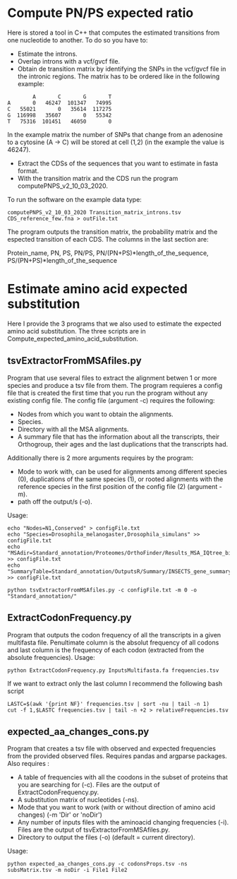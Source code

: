 # Compute PN/PS expected ratio

Here is stored a tool in C++ that computes the estimated transitions from one nucleotide to another. To do so you have to:

 - Estimate the introns.
 - Overlap introns with a vcf/gvcf file.
 - Obtain de transition matrix by identifying the SNPs in the vcf/gvcf file in the intronic regions. The matrix has to be ordered like in the following example:
 
 ```
         A       C       G       T
A       0   46247  101347   74995
C   55021       0   35614  117275
G  116998   35607       0   55342
T   75316  101451   46050       0
 ```
 
 In the example matrix the number of SNPs that change from an adenosine to a cytosine (A -> C) will be stored at cell (1,2) (in the example the value is 46247).
 
 - Extract the CDSs of the sequences that you want to estimate in fasta format.
 - With the transition matrix and the CDS run the program computePNPS_v2_10_03_2020.
 
To run the software on the example data type:

```
computePNPS_v2_10_03_2020 Transition_matrix_introns.tsv CDS_reference_few.fna > outFile.txt
```
The program outputs the transition matrix, the probability matrix and the espected transition of each CDS. The columns in the last section are: 

Protein_name, PN, PS, PN/PS, PN/(PN+PS)*length_of_the_sequence, PS/(PN+PS)*length_of_the_sequence

# Estimate amino acid expected substitution

Here I provide the 3 programs that we also used to estimate the expected amino acid substitution. The three scripts are in Compute_expected_amino_acid_substitution.

## tsvExtractorFromMSAfiles.py

Program that use several files to extract the alignment betwen 1 or more species and produce a tsv file from them. The program requieres a config file that is created the first time that you run the program without any existing config file.
The config file (argument -c) requires the following:
- Nodes from which you want to obtain the alignments.
- Species.
- Directory with all the MSA alignments.
- A summary file that has the information about all the transcripts, their Orthogroup, their ages and the last duplications that the transcripts had.

Additionally there is 2 more arguments requires by the program:
- Mode to work with, can be used for alignments among different species (0), duplications of the same species (1), or rooted alignments with the reference species in the first position of the config file (2) (argument -m).
- path off the output/s (-o).

Usage:

```
echo "Nodes=N1,Conserved" > configFile.txt
echo "Species=Drosophila_melanogaster,Drosophila_simulans" >> configFile.txt
echo "MSAdir=Standard_annotation/Proteomes/OrthoFinder/Results_MSA_IQtree_bigmem/MultipleSequenceAlignments/" >> configFile.txt
echo "SummaryTable=Standard_annotation/OutputsR/Summary/INSECTS_gene_summaryshort.tsv" >> configFile.txt

python tsvExtractorFromMSAfiles.py -c configFile.txt -m 0 -o "Standard_annotation/"
```

## ExtractCodonFrequency.py

Program that outputs the codon frequency of all the transcripts in a given multifasta file. Penultimate column is the absolut frequency of all codons and last column is the frequency of each codon (extracted from the absolute frequencies). Usage:

```
python ExtractCodonFrequency.py InputsMultifasta.fa frequencies.tsv
```

If we want to extract only the last column I recommend the following bash script

```
LASTC=$(awk '{print NF}' frequencies.tsv | sort -nu | tail -n 1)
cut -f 1,$LASTC frequencies.tsv | tail -n +2 > relativeFrequencies.tsv
```

## expected_aa_changes_cons.py

Program that creates a tsv file with observed and expected frequencies from the provided observed files.
Requires pandas and argparse packages.
Also requires :
- A table of frequencies with all the coodons in the subset of proteins that you are searching for (-c). Files are the output of ExtractCodonFrequency.py.
- A substitution matrix of nucleotides (-ns). 
- Mode that you want to work (with or without direction of amino acid changes) (-m 'Dir' or 'noDir')
- Any number of inputs files with the aminoacid changing frequencies (-i). Files are the output of tsvExtractorFromMSAfiles.py.
- Directory to output the files (-o) (default = current directory).

Usage:

```
python expected_aa_changes_cons.py -c codonsProps.tsv -ns subsMatrix.tsv -m noDir -i File1 File2 
```


